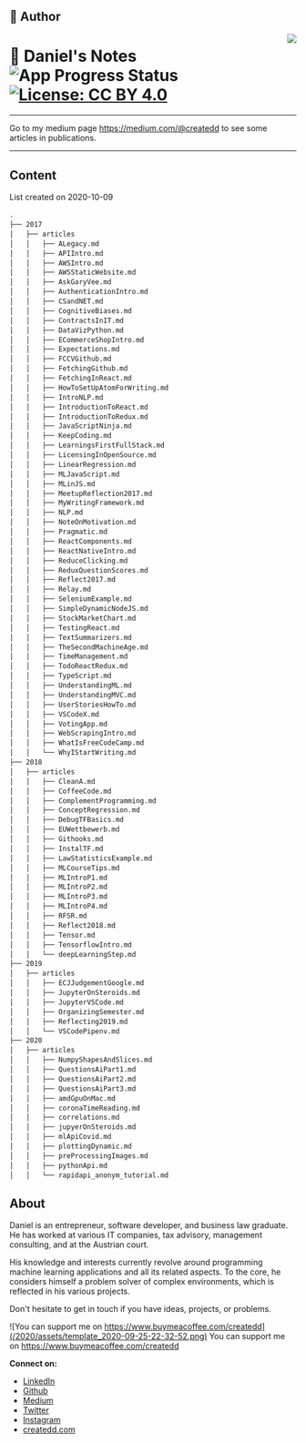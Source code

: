 ## 📝 Author
[<img src="https://avatars1.githubusercontent.com/u/22077628?v=4&s=460" align="right" height="100">](http://createdd.com)


# 📓 Daniel's Notes  ![App Progress Status](https://img.shields.io/badge/Writing%20Status-In%20Progress-0520b7.svg?style=plastic) [![License: CC BY 4.0](https://img.shields.io/badge/License-CC%20BY%204.0-red.svg?colorB=91001a)](http://creativecommons.org/licenses/by/4.0/)

___

Go to my medium page https://medium.com/@createdd to see some articles in publications.

---

## Content

List created on 2020-10-09

```sh
.
├── 2017
│   ├── articles
│   │   ├── ALegacy.md
│   │   ├── APIIntro.md
│   │   ├── AWSIntro.md
│   │   ├── AWSStaticWebsite.md
│   │   ├── AskGaryVee.md
│   │   ├── AuthenticationIntro.md
│   │   ├── CSandNET.md
│   │   ├── CognitiveBiases.md
│   │   ├── ContractsInIT.md
│   │   ├── DataVizPython.md
│   │   ├── ECommerceShopIntro.md
│   │   ├── Expectations.md
│   │   ├── FCCVGithub.md
│   │   ├── FetchingGithub.md
│   │   ├── FetchingInReact.md
│   │   ├── HowToSetUpAtomForWriting.md
│   │   ├── IntroNLP.md
│   │   ├── IntroductionToReact.md
│   │   ├── IntroductionToRedux.md
│   │   ├── JavaScriptNinja.md
│   │   ├── KeepCoding.md
│   │   ├── LearningsFirstFullStack.md
│   │   ├── LicensingInOpenSource.md
│   │   ├── LinearRegression.md
│   │   ├── MLJavaScript.md
│   │   ├── MLinJS.md
│   │   ├── MeetupReflection2017.md
│   │   ├── MyWritingFramework.md
│   │   ├── NLP.md
│   │   ├── NoteOnMotivation.md
│   │   ├── Pragmatic.md
│   │   ├── ReactComponents.md
│   │   ├── ReactNativeIntro.md
│   │   ├── ReduceClicking.md
│   │   ├── ReduxQuestionScores.md
│   │   ├── Reflect2017.md
│   │   ├── Relay.md
│   │   ├── SeleniumExample.md
│   │   ├── SimpleDynamicNodeJS.md
│   │   ├── StockMarketChart.md
│   │   ├── TestingReact.md
│   │   ├── TextSummarizers.md
│   │   ├── TheSecondMachineAge.md
│   │   ├── TimeManagement.md
│   │   ├── TodoReactRedux.md
│   │   ├── TypeScript.md
│   │   ├── UnderstandingML.md
│   │   ├── UnderstandingMVC.md
│   │   ├── UserStoriesHowTo.md
│   │   ├── VSCodeX.md
│   │   ├── VotingApp.md
│   │   ├── WebScrapingIntro.md
│   │   ├── WhatIsFreeCodeCamp.md
│   │   └── WhyIStartWriting.md
├── 2018
│   ├── articles
│   │   ├── CleanA.md
│   │   ├── CoffeeCode.md
│   │   ├── ComplementProgramming.md
│   │   ├── ConceptRegression.md
│   │   ├── DebugTFBasics.md
│   │   ├── EUWettbewerb.md
│   │   ├── Githooks.md
│   │   ├── InstalTF.md
│   │   ├── LawStatisticsExample.md
│   │   ├── MLCourseTips.md
│   │   ├── MLIntroP1.md
│   │   ├── MLIntroP2.md
│   │   ├── MLIntroP3.md
│   │   ├── MLIntroP4.md
│   │   ├── RFSR.md
│   │   ├── Reflect2018.md
│   │   ├── Tensor.md
│   │   ├── TensorflowIntro.md
│   │   └── deepLearningStep.md
├── 2019
│   ├── articles
│   │   ├── ECJJudgementGoogle.md
│   │   ├── JupyterOnSteroids.md
│   │   ├── JupyterVSCode.md
│   │   ├── OrganizingSemester.md
│   │   ├── Reflecting2019.md
│   │   └── VSCodePipenv.md
├── 2020
│   ├── articles
│   │   ├── NumpyShapesAndSlices.md
│   │   ├── QuestionsAiPart1.md
│   │   ├── QuestionsAiPart2.md
│   │   ├── QuestionsAiPart3.md
│   │   ├── amdGpuOnMac.md
│   │   ├── coronaTimeReading.md
│   │   ├── correlations.md
│   │   ├── jupyerOnSteroids.md
│   │   ├── mlApiCovid.md
│   │   ├── plottingDynamic.md
│   │   ├── preProcessingImages.md
│   │   ├── pythonApi.md
│   │   └── rapidapi_anonym_tutorial.md

```

## About

Daniel is an entrepreneur, software developer, and business law graduate. He has worked at various IT companies, tax advisory, management consulting, and at the Austrian court.

His knowledge and interests currently revolve around programming machine learning applications and all its related aspects. To the core, he considers himself a problem solver of complex environments, which is reflected in his various projects.

Don't hesitate to get in touch if you have ideas, projects, or problems.

![You can support me on https://www.buymeacoffee.com/createdd](/2020/assets/template_2020-09-25-22-32-52.png)
You can support me on https://www.buymeacoffee.com/createdd


**Connect on:**
- [LinkedIn](https://www.linkedin.com/in/createdd)
- [Github](https://github.com/Createdd)
- [Medium](https://medium.com/@createdd)
- [Twitter](https://twitter.com/_createdd)
- [Instagram](https://www.instagram.com/create.dd/)
- [createdd.com](https://www.createdd.com/)